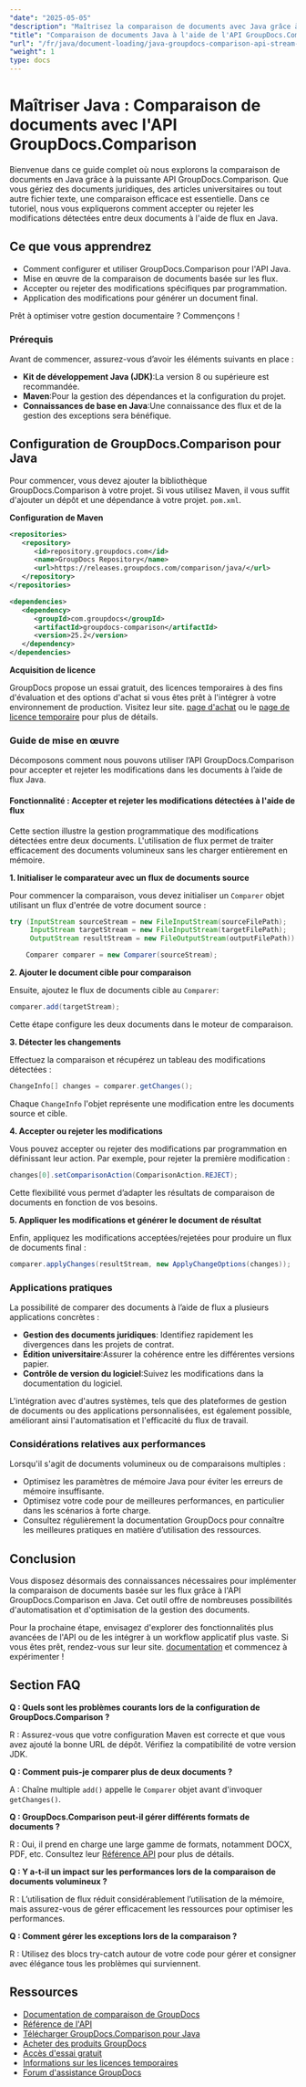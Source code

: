 ```yaml
---
"date": "2025-05-05"
"description": "Maîtrisez la comparaison de documents avec Java grâce à la puissante API GroupDocs.Comparison. Apprenez des techniques basées sur les flux pour une gestion efficace des documents juridiques, académiques et logiciels."
"title": "Comparaison de documents Java à l'aide de l'API GroupDocs.Comparison &#58; une approche basée sur les flux"
"url": "/fr/java/document-loading/java-groupdocs-comparison-api-stream-document-compare/"
"weight": 1
type: docs
---
```

# Maîtriser Java : Comparaison de documents avec l'API GroupDocs.Comparison

Bienvenue dans ce guide complet où nous explorons la comparaison de documents en Java grâce à la puissante API GroupDocs.Comparison. Que vous gériez des documents juridiques, des articles universitaires ou tout autre fichier texte, une comparaison efficace est essentielle. Dans ce tutoriel, nous vous expliquerons comment accepter ou rejeter les modifications détectées entre deux documents à l'aide de flux en Java.

## Ce que vous apprendrez

- Comment configurer et utiliser GroupDocs.Comparison pour l'API Java.
- Mise en œuvre de la comparaison de documents basée sur les flux.
- Accepter ou rejeter des modifications spécifiques par programmation.
- Application des modifications pour générer un document final.

Prêt à optimiser votre gestion documentaire ? Commençons !

### Prérequis

Avant de commencer, assurez-vous d’avoir les éléments suivants en place :

- **Kit de développement Java (JDK)**:La version 8 ou supérieure est recommandée.
- **Maven**:Pour la gestion des dépendances et la configuration du projet.
- **Connaissances de base en Java**:Une connaissance des flux et de la gestion des exceptions sera bénéfique.

## Configuration de GroupDocs.Comparison pour Java

Pour commencer, vous devez ajouter la bibliothèque GroupDocs.Comparison à votre projet. Si vous utilisez Maven, il vous suffit d'ajouter un dépôt et une dépendance à votre projet. `pom.xml`.

**Configuration de Maven**

```xml
<repositories>
   <repository>
      <id>repository.groupdocs.com</id>
      <name>GroupDocs Repository</name>
      <url>https://releases.groupdocs.com/comparison/java/</url>
   </repository>
</repositories>

<dependencies>
   <dependency>
      <groupId>com.groupdocs</groupId>
      <artifactId>groupdocs-comparison</artifactId>
      <version>25.2</version>
   </dependency>
</dependencies>
```

**Acquisition de licence**

GroupDocs propose un essai gratuit, des licences temporaires à des fins d'évaluation et des options d'achat si vous êtes prêt à l'intégrer à votre environnement de production. Visitez leur site. [page d'achat](https://purchase.groupdocs.com/buy) ou le [page de licence temporaire](https://purchase.groupdocs.com/temporary-license/) pour plus de détails.

### Guide de mise en œuvre

Décomposons comment nous pouvons utiliser l’API GroupDocs.Comparison pour accepter et rejeter les modifications dans les documents à l’aide de flux Java.

#### Fonctionnalité : Accepter et rejeter les modifications détectées à l'aide de flux

Cette section illustre la gestion programmatique des modifications détectées entre deux documents. L'utilisation de flux permet de traiter efficacement des documents volumineux sans les charger entièrement en mémoire.

**1. Initialiser le comparateur avec un flux de documents source**

Pour commencer la comparaison, vous devez initialiser un `Comparer` objet utilisant un flux d'entrée de votre document source :

```java
try (InputStream sourceStream = new FileInputStream(sourceFilePath);
     InputStream targetStream = new FileInputStream(targetFilePath);
     OutputStream resultStream = new FileOutputStream(outputFilePath)) {

    Comparer comparer = new Comparer(sourceStream);
```

**2. Ajouter le document cible pour comparaison**

Ensuite, ajoutez le flux de documents cible au `Comparer`:

```java
comparer.add(targetStream);
```

Cette étape configure les deux documents dans le moteur de comparaison.

**3. Détecter les changements**

Effectuez la comparaison et récupérez un tableau des modifications détectées :

```java
ChangeInfo[] changes = comparer.getChanges();
```

Chaque `ChangeInfo` l'objet représente une modification entre les documents source et cible.

**4. Accepter ou rejeter les modifications**

Vous pouvez accepter ou rejeter des modifications par programmation en définissant leur action. Par exemple, pour rejeter la première modification :

```java
changes[0].setComparisonAction(ComparisonAction.REJECT);
```

Cette flexibilité vous permet d’adapter les résultats de comparaison de documents en fonction de vos besoins.

**5. Appliquer les modifications et générer le document de résultat**

Enfin, appliquez les modifications acceptées/rejetées pour produire un flux de documents final :

```java
comparer.applyChanges(resultStream, new ApplyChangeOptions(changes));
```

### Applications pratiques

La possibilité de comparer des documents à l’aide de flux a plusieurs applications concrètes :

- **Gestion des documents juridiques**: Identifiez rapidement les divergences dans les projets de contrat.
- **Édition universitaire**:Assurer la cohérence entre les différentes versions papier.
- **Contrôle de version du logiciel**:Suivez les modifications dans la documentation du logiciel.

L'intégration avec d'autres systèmes, tels que des plateformes de gestion de documents ou des applications personnalisées, est également possible, améliorant ainsi l'automatisation et l'efficacité du flux de travail.

### Considérations relatives aux performances

Lorsqu'il s'agit de documents volumineux ou de comparaisons multiples :

- Optimisez les paramètres de mémoire Java pour éviter les erreurs de mémoire insuffisante.
- Optimisez votre code pour de meilleures performances, en particulier dans les scénarios à forte charge.
- Consultez régulièrement la documentation GroupDocs pour connaître les meilleures pratiques en matière d’utilisation des ressources.

## Conclusion

Vous disposez désormais des connaissances nécessaires pour implémenter la comparaison de documents basée sur les flux grâce à l'API GroupDocs.Comparison en Java. Cet outil offre de nombreuses possibilités d'automatisation et d'optimisation de la gestion des documents.

Pour la prochaine étape, envisagez d'explorer des fonctionnalités plus avancées de l'API ou de les intégrer à un workflow applicatif plus vaste. Si vous êtes prêt, rendez-vous sur leur site. [documentation](https://docs.groupdocs.com/comparison/java/) et commencez à expérimenter !

## Section FAQ

**Q : Quels sont les problèmes courants lors de la configuration de GroupDocs.Comparison ?**

R : Assurez-vous que votre configuration Maven est correcte et que vous avez ajouté la bonne URL de dépôt. Vérifiez la compatibilité de votre version JDK.

**Q : Comment puis-je comparer plus de deux documents ?**

A : Chaîne multiple `add()` appelle le `Comparer` objet avant d'invoquer `getChanges()`.

**Q : GroupDocs.Comparison peut-il gérer différents formats de documents ?**

R : Oui, il prend en charge une large gamme de formats, notamment DOCX, PDF, etc. Consultez leur [Référence API](https://reference.groupdocs.com/comparison/java/) pour plus de détails.

**Q : Y a-t-il un impact sur les performances lors de la comparaison de documents volumineux ?**

R : L’utilisation de flux réduit considérablement l’utilisation de la mémoire, mais assurez-vous de gérer efficacement les ressources pour optimiser les performances.

**Q : Comment gérer les exceptions lors de la comparaison ?**

R : Utilisez des blocs try-catch autour de votre code pour gérer et consigner avec élégance tous les problèmes qui surviennent.

## Ressources

- [Documentation de comparaison de GroupDocs](https://docs.groupdocs.com/comparison/java/)
- [Référence de l'API](https://reference.groupdocs.com/comparison/java/)
- [Télécharger GroupDocs.Comparison pour Java](https://releases.groupdocs.com/comparison/java/)
- [Acheter des produits GroupDocs](https://purchase.groupdocs.com/buy)
- [Accès d'essai gratuit](https://releases.groupdocs.com/comparison/java/)
- [Informations sur les licences temporaires](https://purchase.groupdocs.com/temporary-license/)
- [Forum d'assistance GroupDocs](https://forum.groupdocs.com/c/comparison)